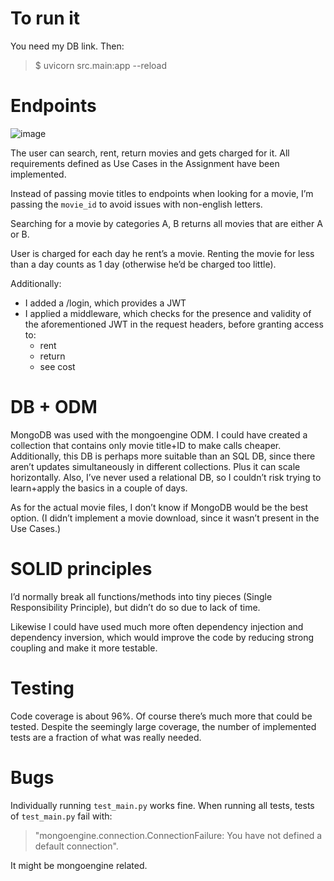 # To run it
You need my DB link. Then:

> $ uvicorn src.main:app --reload

# Endpoints 

![image](https://user-images.githubusercontent.com/10809024/173878887-0264c668-729e-4c0e-a53b-f5499a89820d.png)


The user can search, rent, return movies and gets charged for it.
All requirements defined as Use Cases in the Assignment have been implemented. 

Instead of passing movie titles to endpoints when looking for a movie, I’m passing the `movie_id` to avoid issues with non-english letters. 

Searching for a movie by categories A, B returns all movies that are either A or B. 

User is charged for each day he rent’s a movie. Renting the movie for less than a day counts as 1 day (otherwise he’d be charged too little).

Additionally:   
- I added a /login, which provides a JWT 
- I applied a middleware, which checks for the presence and validity of the aforementioned JWT in the request headers, before granting access to: 
  - rent 
  - return 
  - see cost

# DB + ODM

MongoDB was used with the mongoengine ODM. 
I could have created a collection that contains only movie title+ID to make calls cheaper. Additionally, this DB is perhaps more suitable than an SQL DB, since there aren’t updates simultaneously in different collections. Plus it can scale horizontally.
Also, I’ve never used a relational DB, so I couldn’t risk trying to learn+apply the basics in a couple of days. 

As for the actual movie files, I don’t know if MongoDB would be the best option. (I didn’t implement a movie download, since it wasn’t present in the Use Cases.)

# SOLID principles 
I’d normally break all functions/methods into tiny pieces (Single Responsibility Principle), but didn’t do so due to lack of time. 

Likewise I could have used much more often dependency injection and dependency inversion, which would improve the code by reducing strong coupling and make it more testable. 

# Testing
Code coverage is about 96%. Of course there’s much more that could be tested. Despite the seemingly large coverage, the number of implemented tests are a fraction of what was really needed.

# Bugs
Individually running `test_main.py` works fine. When running all tests, tests of `test_main.py` fail with: 

> "mongoengine.connection.ConnectionFailure: You have not defined a default connection". 

It might be mongoengine related.
